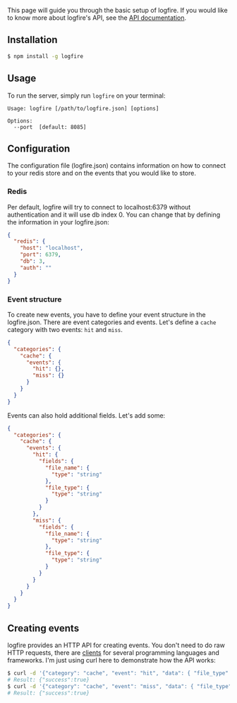 This page will guide you through the basic setup of logfire. If you would like to know more about logfire's API, see the [API documentation](api.md).

## Installation

```bash
$ npm install -g logfire
```

## Usage

To run the server, simply run `logfire` on your terminal:

```
Usage: logfire [/path/to/logfire.json] [options]

Options:
  --port  [default: 8085]
```

## Configuration

The configuration file (logfire.json) contains information on how to connect to your redis store and on the events that you would like to store.

### Redis

Per default, logfire will try to connect to localhost:6379 without authentication and it will use db index 0. You can change that by defining the information in your logfire.json:

```json
{
  "redis": {
    "host": "localhost",
    "port": 6379,
    "db": 3,
    "auth": ""
  }
}
```

### Event structure

To create new events, you have to define your event structure in the logfire.json. There are event categories and events. Let's define a `cache` category with two events: `hit` and `miss`.

```json
{
  "categories": {
    "cache": {
      "events": {
        "hit": {},
        "miss": {}
      }
    }
  }
}
```

Events can also hold additional fields. Let's add some:

```json
{
  "categories": {
    "cache": {
      "events": {
        "hit": {
          "fields": {
            "file_name": {
              "type": "string"
            },
            "file_type": {
              "type": "string"
            }
          }
        },
        "miss": {
          "fields": {
            "file_name": {
              "type": "string"
            },
            "file_type": {
              "type": "string"
            }
          }
        }
      }
    }
  }
}
```

## Creating events

logfire provides an HTTP API for creating events. You don't need to do raw HTTP requests, there are [clients](clients.md) for several programming languages and frameworks. I'm just using curl here to demonstrate how the API works:

```bash
$ curl -d '{"category": "cache", "event": "hit", "data": { "file_type": "html", "file_name": "foobar.html" }}' -H "Content-Type: application/json" http://localhost:8085/events
# Result: {"success":true}
$ curl -d '{"category": "cache", "event": "miss", "data": { "file_type": "html", "file_name": "foobar.html" }}' -H "Content-Type: application/json" http://localhost:8085/events
# Result: {"success":true}
```
